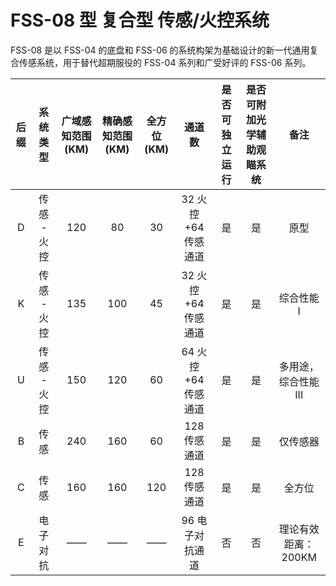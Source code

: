 # FSS-08 型 复合型 传感/火控系统

FSS-08 是以 FSS-04 的底盘和 FSS-06 的系统构架为基础设计的新一代通用复合传感系统，用于替代超期服役的 FSS-04 系列和广受好评的 FSS-06 系列。

| 后缀 |  系统类型   | 广域感知范围(KM) | 精确感知范围(KM) | 全方位(KM) |       通道数        | 是否可独立运行 | 是否可附加光学辅助观瞄系统 |         备注         |
| :--: | :---------: | :--------------: | :--------------: | :--------: | :-----------------: | :------------: | :------------------------: | :------------------: |
|  D   | 传感 - 火控 |       120        |        80        |     30     | 32 火控+64 传感通道 |       是       |             是             |         原型         |
|  K   | 传感 - 火控 |       135        |       100        |     45     | 32 火控+64 传感通道 |       是       |             是             |      综合性能 I      |
|  U   | 传感 - 火控 |       150        |       120        |     60     | 64 火控+64 传感通道 |       是       |             是             | 多用途，综合性能 III |
|  B   |    传感     |       240        |       160        |     60     |    128 传感通道     |       是       |             是             |       仅传感器       |
|  C   |    传感     |       160        |       160        |    120     |    128 传感通道     |       是       |             是             |        全方位        |
|  E   |  电子对抗   |        ——        |        ——        |     ——     |   96 电子对抗通道   |       否       |             否             | 理论有效距离：200KM  |
